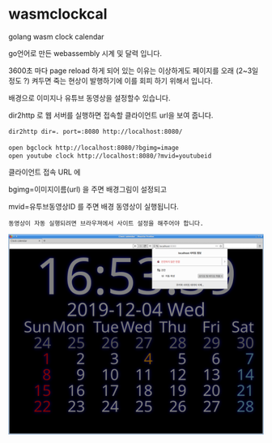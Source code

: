 # wasmclockcal

golang wasm clock calendar

go언어로 만든 webassembly 시계 및 달력 입니다. 

3600초 마다 page reload 하게 되어 있는 이유는 이상하게도 페이지를 오래 (2~3일 정도 ?) 켜두면 죽는 현상이 발행하기에 이를 회피 하기 위해서 입니다. 


배경으로 이미지나 유튜브 동영상을 설정할수 있습니다. 

dir2http 로 웹 서버를 실행하면 접속할 클라이언트 url을 보여 줍니다. 

    dir2http dir=. port=:8080 http://localhost:8080/

    open bgclock http://localhost:8080/?bgimg=image
    open youtube clock http://localhost:8080/?mvid=youtubeid


클라이언트 접속 URL 에  

bgimg=이미지이름(url) 을 주면 배경그림이 설정되고 

mvid=유투브동영상ID 를 주면 배경 동영상이 실행됩니다. 

    동영상이 자동 실행되려면 브라우져에서 사이트 설정을 해주어야 합니다. 

![firefox](firefox.png)